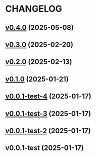 # CHANGELOG

## [v0.4.0](https://github.com/tkhq/go-sdk/compare/v0.3.0...v0.4.0) (2025-05-08)


## [v0.3.0](https://github.com/tkhq/go-sdk/compare/v0.2.0...v0.3.0) (2025-02-20)


## [v0.2.0](https://github.com/tkhq/go-sdk/compare/v0.1.0...v0.2.0) (2025-02-13)


## [v0.1.0](https://github.com/tkhq/go-sdk/compare/v0.0.1-test-4...v0.1.0) (2025-01-21)


## [v0.0.1-test-4](https://github.com/tkhq/go-sdk/compare/v0.0.1-test-3...v0.0.1-test-4) (2025-01-17)


## [v0.0.1-test-3](https://github.com/tkhq/go-sdk/compare/v0.0.1-test-2...v0.0.1-test-3) (2025-01-17)


## [v0.0.1-test-2](https://github.com/tkhq/go-sdk/compare/v0.0.1-test...v0.0.1-test-2) (2025-01-17)


## v0.0.1-test (2025-01-17)

